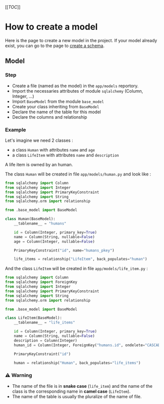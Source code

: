 [[_TOC_]]

# How to create a model

Here is the page to create a new model in the project.
If your model already exist, you can go to the page to [create a schema](./wiki/process_schema.md "how to create a schema").

## Model

### Step

- Create a file (named as the model) in the `app/models` reportory.
- Import the necessaries attributes of module `sqlalchemy` (Column, Integer, ...)
- Import `BaseModel` from the module `base_model`
- Create your class inheriting from `BaseModel`
- Declare the name of the table for this model
- Declare the columns and relationship

### Example

Let's imagine we need 2 classes :
- a class `Human` with attributes `name` and `age`
- a class `LifeItem` with attributes `name` and `description`

A life item is owned by an human.

The class `Human` will be created in file `app/models/human.py` and look like :
```python
from sqlalchemy import Column
from sqlalchemy import Integer
from sqlalchemy import PrimaryKeyConstraint
from sqlalchemy import String
from sqlalchemy.orm import relationship

from .base_model import BaseModel

class Human(BaseModel):
    __tablename__ = "humans"

    id = Column(Integer, primary_key=True)
    name = Column(String, nullable=False)
    age = Column(Integer, nullable=False)

    PrimaryKeyConstraint("id", name="humans_pkey")

    life_items = relationship("LifeItem", back_populates="human")
```

And the class `LifeItem` will be created in file `app/models/life_item.py` :
```python
from sqlalchemy import Column
from sqlalchemy import ForeignKey
from sqlalchemy import Integer
from sqlalchemy import PrimaryKeyConstraint
from sqlalchemy import String
from sqlalchemy.orm import relationship

from .base_model import BaseModel

class LifeItem(BaseModel):
    __tablename__ = "life_items"

    id = Column(Integer, primary_key=True)
    name = Column(String, nullable=False)
    description = Column(Integer)
    human_id = Column(Integer, ForeignKey("humans.id", ondelete="CASCADE"), nullable=False)

    PrimaryKeyConstraint("id")

    human = relationship("Human", back_populates="life_items")
```

### ⚠️ Warning

- The name of the file is in **snake case** (`life_item`) and the name of the class is the corresponding name in **camel case** (`LifeItem`).
- The name of the table is usually the pluralize of the name of file.
